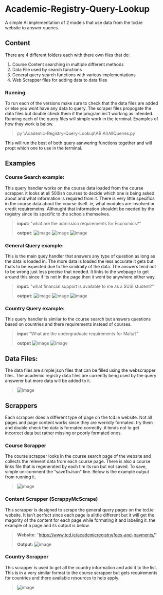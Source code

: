 # Academic-Registry-Query-Lookup
A simple AI implementation of 2 models that use data from the tcd.ie website to answer queries.

## Content
There are 4 different folders each with there own files that do:
1. Course Content searching in multiple different methods
2. Data File used by search functions
3. General query search functions with various implementations
4. Web Scrapper files for adding data to data files

### Running
  To run each of the versions make sure to check that the data files are added or else you wont have any data to query. The scraper files propogate the data files but double check them if the program ins't working as intended.
Running each of the query files will simple work in the terminal. Examples of how they work is below.
> py \Academic-Registry-Query-Lookup\AR AI\AllQueries.py
> 
This will run the best of both query asnwering functions together and will propt which one to use in the terminal.

## Examples
### Course Search example:
  This query handler works on the course data loaded from the course scrapper. it looks at all 500ish courses to decide which one is being asked about and what information is required from it. There is very little specifics in the course data about the course itself. ie, what modules are involved or credit requiremetns. Althought that information shouldnt be needed by the registry since its specific to the schools themselves.
> **input:** "what are the admission requirements for Economics?"
> 
> **output:** ![image](https://github.com/WilliamWalshDowd/Academic-Registry-Query-Lookup/assets/99445178/24ec5997-9dbe-4f62-8a6a-68a4f2c51847)
> ![image](https://github.com/WilliamWalshDowd/Academic-Registry-Query-Lookup/assets/99445178/46760c64-bd2d-4317-aafd-db62a9a38a24)
> ![image](https://github.com/WilliamWalshDowd/Academic-Registry-Query-Lookup/assets/99445178/72db878d-f602-4307-9d49-d329e85f5644)
### General Query example:
  This is the main quey handler that answers any type of question as long as the data is loaded in. The more data is loaded the less accurate it gets but thats to be expected due to the similraity of the data. The answers tend not to be wrong just less precise that needed. It links to the webpage to get around this since if its not in the page then it wont be anywhere either way.
> **input:** "what financial support is available to me as a SUSI student?"
>
> **output:** ![image](https://github.com/WilliamWalshDowd/Academic-Registry-Query-Lookup/assets/99445178/a8b19364-810f-4dab-a608-0477322e4d59)
> ![image](https://github.com/WilliamWalshDowd/Academic-Registry-Query-Lookup/assets/99445178/b76c09dc-c086-4e37-aa28-81731ec1d670)
> ![image](https://github.com/WilliamWalshDowd/Academic-Registry-Query-Lookup/assets/99445178/810e4cfc-7662-4520-a998-c9270767c360)

### Country Query example:
  This query handler is similar to the course search but answers questions based on countries and there requirements instead of courses.
> **input** "What are the undergraduate requirements for Malta?"
>
> **output** ![image](https://github.com/WilliamWalshDowd/Academic-Registry-Query-Lookup/assets/99445178/34210ea0-d217-4b7c-af40-714d1711e9f5)
> ![image](https://github.com/WilliamWalshDowd/Academic-Registry-Query-Lookup/assets/99445178/a45b3c1d-3167-4dbf-a2e4-f8a05247cd74)

## Data Files:
  The data files are simple json files that can be filled using the webscrapper files. The academic registry data files are currently beng used by the query answerer but more data will be added to it.
> ![image](https://github.com/WilliamWalshDowd/Academic-Registry-Query-Lookup/assets/99445178/be99a9ac-1a20-4d90-9af1-67fe8b8a9720)

## Scrappers
  Each scrapper does a different type of page on the tcd.ie website. Not all pages and page content works since they are werirdly formated. try them and double check the data is formated correctly. it tends not to get incorrect data but rather missing or poorly formated ones.
### Course Scrapper
  The course scrapper looks in the course search page of the website and collects the relevent data from each course page. There is also a course links file that is regenerated by each tim its run but not saved. To save, simple un-comment the "saveToJson" line. Below is the example output from running it.
> ![image](https://github.com/WilliamWalshDowd/Academic-Registry-Query-Lookup/assets/99445178/cdbf75a1-7f5f-4451-a292-6ad01ac957a5)
### Content Scrapper (ScrappyMcScrape)
  This scrapper is designed to scrape the general query pages on the tcd.ie website. It isn't perfect since each page is alittle different but it will get the magority of the content for each page while formating it and labeling it. the example of a page and its output is below.
> **Website:** "https://www.tcd.ie/academicregistry/fees-and-payments/"
> 
> **Output:** ![image](https://github.com/WilliamWalshDowd/Academic-Registry-Query-Lookup/assets/99445178/aba8ac2a-34da-48ff-969f-bc62eb643be0)
### Country Scrapper
  This scrapper is used to get all the country information and add it to the list. This is in a very similar format to the course scrapper but gets requirements for countries and there available resources to help apply.
> ![image](https://github.com/WilliamWalshDowd/Academic-Registry-Query-Lookup/assets/99445178/f20bf6c1-2923-4b3a-9547-1cc8023ce535)

